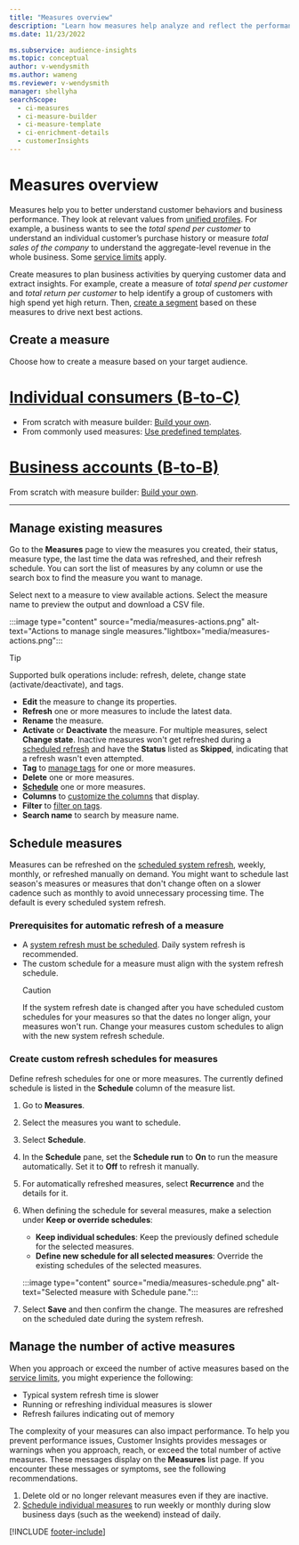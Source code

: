 ```yaml
---
title: "Measures overview"
description: "Learn how measures help analyze and reflect the performance of your business."
ms.date: 11/23/2022

ms.subservice: audience-insights
ms.topic: conceptual
author: v-wendysmith
ms.author: wameng
ms.reviewer: v-wendysmith
manager: shellyha
searchScope: 
  - ci-measures
  - ci-measure-builder
  - ci-measure-template
  - ci-enrichment-details
  - customerInsights
---
```


# Measures overview

Measures help you to better understand customer behaviors and business performance. They look at relevant values from [unified profiles](data-unification.md). For example, a business wants to see the *total spend per customer* to understand an individual customer’s purchase history or measure *total sales of the company* to understand the aggregate-level revenue in the whole business. Some [service limits](/dynamics365/customer-insights/service-limits) apply.

Create measures to plan business activities by querying customer data and extract insights. For example, create a measure of *total spend per customer* and *total return per customer* to help identify a group of customers with high spend yet high return. Then, [create a segment](segments.md) based on these measures to drive next best actions.

## Create a measure

Choose how to create a measure based on your target audience.

# [Individual consumers (B-to-C)](#tab/b2c)

- From scratch with measure builder: [Build your own](measure-builder.md).
- From commonly used measures: [Use predefined templates](measure-templates.md).

# [Business accounts (B-to-B)](#tab/b2b)

From scratch with measure builder: [Build your own](measure-builder.md).

---

## Manage existing measures

Go to the **Measures** page to view the measures you created, their status, measure type, the last time the data was refreshed, and their refresh schedule. You can sort the list of measures by any column or use the search box to find the measure you want to manage.

Select next to a measure to view available actions. Select the measure name to preview the output and download a CSV file.

:::image type="content" source="media/measures-actions.png" alt-text="Actions to manage single measures."lightbox="media/measures-actions.png":::

> [!TIP]
> Supported bulk operations include: refresh, delete, change state (activate/deactivate), and tags.

- **Edit** the measure to change its properties.
- **Refresh** one or more measures to include the latest data.
- **Rename** the measure.
- **Activate** or **Deactivate** the measure. For multiple measures, select **Change state**. Inactive measures won't get refreshed during a [scheduled refresh](schedule-refresh.md) and have the **Status** listed as **Skipped**, indicating that a refresh wasn't even attempted.
- **Tag** to [manage tags](work-with-tags-columns.md#manage-tags) for one or more measures.
- **Delete** one or more measures.
- [**Schedule**](#schedule-measures) one or more measures.
- **Columns** to [customize the columns](work-with-tags-columns.md#customize-columns) that display.
- **Filter** to [filter on tags](work-with-tags-columns.md#filter-on-tags).
- **Search name** to search by measure name.

## Schedule measures

Measures can be refreshed on the [scheduled system refresh](schedule-refresh.md), weekly, monthly, or refreshed manually on demand. You might want to schedule last season's measures or measures that don't change often on a slower cadence such as monthly to avoid unnecessary processing time. The default is every scheduled system refresh.

### Prerequisites for automatic refresh of a measure

- A [system refresh must be scheduled](schedule-refresh.md). Daily system refresh is recommended.
- The custom schedule for a measure must align with the system refresh schedule.
  > [!CAUTION]
  > If the system refresh date is changed after you have scheduled custom schedules for your measures so that the dates no longer align, your measures won't run. Change your measures custom schedules to align with the new system refresh schedule.

### Create custom refresh schedules for measures

Define refresh schedules for one or more measures. The currently defined schedule is listed in the **Schedule** column of the measure list.

1. Go to **Measures**.

1. Select the measures you want to schedule.

1. Select **Schedule**.

1. In the **Schedule** pane, set the **Schedule run** to **On** to run the measure automatically. Set it to **Off** to refresh it manually.

1. For automatically refreshed measures, select **Recurrence** and the details for it.

1. When defining the schedule for several measures, make a selection under **Keep or override schedules**:
   - **Keep individual schedules**: Keep the previously defined schedule for the selected measures.
   - **Define new schedule for all selected measures**: Override the existing schedules of the selected measures.

   :::image type="content" source="media/measures-schedule.png" alt-text="Selected measure with Schedule pane.":::

1. Select **Save** and then confirm the change. The measures are refreshed on the scheduled date during the system refresh.

## Manage the number of active measures

When you approach or exceed the number of active measures based on the [service limits](service-limits.md), you might experience the following:

- Typical system refresh time is slower
- Running or refreshing individual measures is slower
- Refresh failures indicating out of memory

The complexity of your measures can also impact performance. To help you prevent performance issues, Customer Insights provides messages or warnings when you approach, reach, or exceed the total number of active measures. These messages display on the **Measures** list page. If you encounter these messages or symptoms, see the following recommendations.
1. Delete old or no longer relevant measures even if they are inactive.
1. [Schedule individual measures](#schedule-measures) to run weekly or monthly during slow business days (such as the weekend) instead of daily.

[!INCLUDE [footer-include](includes/footer-banner.md)]
